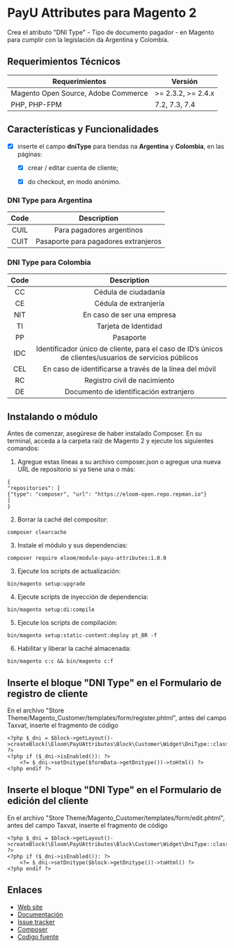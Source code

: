 # PayU Attributes para Magento 2

Crea el atributo "DNI Type" - Tipo de documento pagador - en Magento para cumplir con la legislación da Argentina y Colombia.

## Requerimientos Técnicos

| Requerimientos | Versión |
| ------ | ----------- |
| Magento Open Source, Adobe Commerce | >= 2.3.2, >= 2.4.x |
| PHP, PHP-FPM | 7.2, 7.3, 7.4 |

## Características y Funcionalidades

- [x] inserte el campo **dniType** para tiendas na **Argentina** y **Colombia**, en las páginas:
    
    - [x] crear / editar cuenta de cliente;

    - [x] do checkout, en modo anónimo.    

### DNI Type para Argentina

|   Code    |   Description |
|   :---:   |   :---:       |
|	CUIL	|	Para pagadores argentinos   |
|	CUIT	|	Pasaporte para pagadores extranjeros    |

### DNI Type para Colombia

|   Code    |   Description |
|   :---:   |   :---:       |
|	CC		|	Cédula de ciudadanía    |
|	CE 		|	Cédula de extranjería   |
|	NIT		|	En caso de ser una empresa  |
|	TI		|	Tarjeta de Identidad    |
|	PP 		|	Pasaporte   |
|	IDC     |	Identificador único de cliente, para el caso de ID’s únicos de clientes/usuarios de servicios públicos	|
|	CEL 	|	En caso de identificarse a través de la línea del móvil	|
|	RC 		|	Registro civil de nacimiento	|
|	DE 		|	Documento de identificación extranjero 	|

## Instalando o módulo

Antes de comenzar, asegúrese de haber instalado Composer. En su terminal, acceda a la carpeta raíz de Magento 2 y ejecute los siguientes comandos:

1. Agregue estas líneas a su archivo composer.json o agregue una nueva URL de repositorio si ya tiene una o más:

```
{
"repositories": [
{"type": "composer", "url": "https://eloom-open.repo.repman.io"}
]
}
```

2. Borrar la caché del compositor:

```
composer clearcache
```

3. Instale el módulo y sus dependencias:

```
composer require eloom/module-payu-attributes:1.0.0
```

3. Ejecute los scripts de actualización:

```
bin/magento setup:upgrade
```

4. Ejecute scripts de inyección de dependencia:

```
bin/magento setup:di:compile
```

5. Ejecute los scripts de compilación:

```
bin/magento setup:static-content:deploy pt_BR -f
```

6.  Habilitar y liberar la caché almacenada:

```
bin/magento c:c && bin/magento c:f
```

## Inserte el bloque "DNI Type" en el Formulario de registro de cliente

En el archivo "Store Theme/Magento_Customer/templates/form/register.phtml", antes del campo Taxvat, inserte el fragmento de código

```
<?php $_dni = $block->getLayout()->createBlock(\Eloom\PayUAttributes\Block\Customer\Widget\DniType::class) ?>
<?php if ($_dni->isEnabled()): ?>
    <?= $_dni->setDnitype($formData->getDnitype())->toHtml() ?>
<?php endif ?>
```

## Inserte el bloque "DNI Type" en el Formulario de edición del cliente

En el archivo "Store Theme/Magento_Customer/templates/form/edit.phtml", antes del campo Taxvat, inserte el fragmento de código

```
<?php $_dni = $block->getLayout()->createBlock(\Eloom\PayUAttributes\Block\Customer\Widget\DniType::class) ?>
<?php if ($_dni->isEnabled()): ?>
    <?= $_dni->setDnitype($block->getDnitype())->toHtml() ?>
<?php endif ?>
```

## Enlaces

* [Web site](https://www.eloom.com.br/payu)
* [Documentación](https://docs.eloom.com.br/es/payu)
* [Issue tracker](https://github.com/eloom/module-payu-attributes/issues)
* [Composer](https://app.repman.io/organization/eloom-open/package/e984fde3-d48a-480b-8b23-b0d04ca78e1b/details)
* [Codigo fuente](https://github.com/eloom/module-payu-attributes)